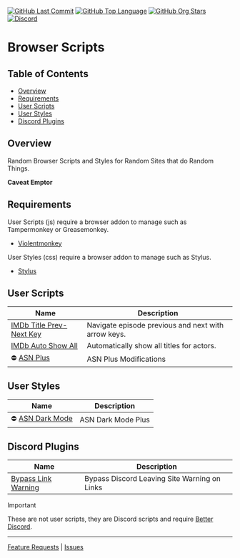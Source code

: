 [![GitHub Last Commit](https://img.shields.io/github/last-commit/cssnr/browser-scripts?logo=github&logoColor=white&label=updated)](https://github.com/cssnr/browser-scripts/graphs/commit-activity)
[![GitHub Top Language](https://img.shields.io/github/languages/top/cssnr/browser-scripts?logo=htmx&logoColor=white)](https://github.com/cssnr/browser-scripts)
[![GitHub Org Stars](https://img.shields.io/github/stars/cssnr?style=flat&logo=github&logoColor=white&label=org%20stars)](https://cssnr.github.io/)
[![Discord](https://img.shields.io/discord/899171661457293343?logo=discord&logoColor=white&label=discord&color=7289da)](https://discord.gg/wXy6m2X8wY)

# Browser Scripts

## Table of Contents

- [Overview](#overview)
- [Requirements](#requirements)
- [User Scripts](#user-scripts)
- [User Styles](#user-styles)
- [Discord Plugins](#discord-plugins)

## Overview

Random Browser Scripts and Styles for Random Sites that do Random Things.

**Caveat Emptor**

## Requirements

User Scripts (js) require a browser addon to manage such as Tampermonkey or Greasemonkey.

- [Violentmonkey](https://violentmonkey.github.io/)

User Styles (css) require a browser addon to manage such as Stylus.

- [Stylus](https://add0n.com/stylus.html)

## User Scripts

| Name                                                                                                                   | Description                                         |
| ---------------------------------------------------------------------------------------------------------------------- | --------------------------------------------------- |
| [IMDb Title Prev-Next Key](https://raw.githubusercontent.com/cssnr/browser-scripts/master/imdb/imdb-prev-next.user.js) | Navigate episode previous and next with arrow keys. |
| [IMDb Auto Show All](https://raw.githubusercontent.com/cssnr/browser-scripts/master/imdb/imdb-show-all.user.js)        | Automatically show all titles for actors.           |
| :no_entry: [ASN Plus](https://raw.githubusercontent.com/cssnr/browser-scripts/master/asn/asn.user.js)                  | ASN Plus Modifications                              |

## User Styles

| Name                                                                                                       | Description        |
| ---------------------------------------------------------------------------------------------------------- | ------------------ |
| :no_entry: [ASN Dark Mode](https://raw.githubusercontent.com/cssnr/browser-scripts/master/asn/asn.user.js) | ASN Dark Mode Plus |

## Discord Plugins

| Name                                                                                                                      | Description                                  |
| ------------------------------------------------------------------------------------------------------------------------- | -------------------------------------------- |
| [Bypass Link Warning](https://raw.githubusercontent.com/cssnr/browser-scripts/master/discord/BypassLinkWarning.plugin.js) | Bypass Discord Leaving Site Warning on Links |

> [!IMPORTANT]  
> These are not user scripts, they are Discord scripts and require [Better Discord](https://betterdiscord.app/).

---

[Feature Requests](https://github.com/cssnr/browser-scripts/issues/new?title=Feature%20Request) |
[Issues](https://github.com/cssnr/browser-scripts/issues/new?title=Issue)
